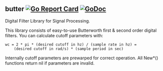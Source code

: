 ## butter [![Go Report Card](https://goreportcard.com/badge/github.com/jfcg/butter)](https://goreportcard.com/report/github.com/jfcg/butter) [![GoDoc](https://godoc.org/github.com/jfcg/butter?status.svg)](https://godoc.org/github.com/jfcg/butter)
Digital Filter Library for Signal Processing.

This library consists of easy-to-use Butterworth first & second order digital filters.
You can calculate cutoff parameters with:
```
wc = 2 * pi * (desired cutoff in hz) / (sample rate in hz) =
	(desired cutoff in rad/s) * (sample period in sec)
```
Internally cutoff parameters are prewarped for correct operation. All New\*() functions
return nil if parameters are invalid.
